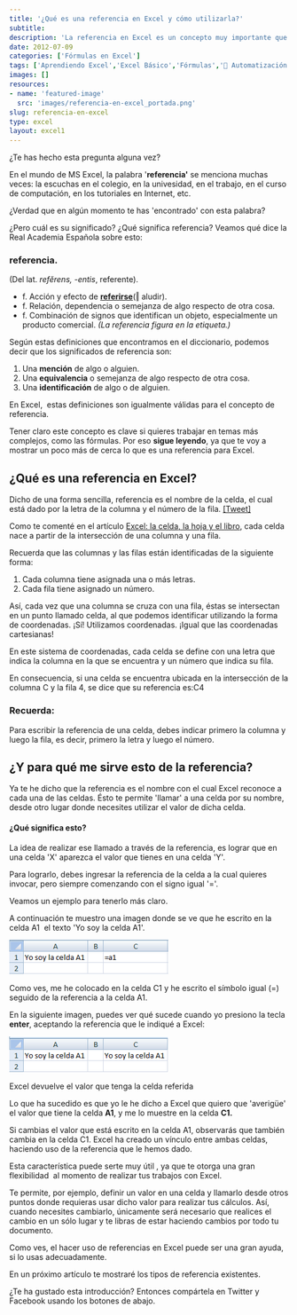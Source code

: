 ```yaml
---
title: '¿Qué es una referencia en Excel y cómo utilizarla?'
subtitle: 
description: 'La referencia en Excel es un concepto muy importante que tienes que comprender, antes de empezar con las fórmulas. ¿Te animas?'
date: 2012-07-09
categories: ['Fórmulas en Excel']
tags: ['Aprendiendo Excel','Excel Básico','Fórmulas','🤖 Automatización con Excel']
images: []
resources: 
- name: 'featured-image'
  src: 'images/referencia-en-excel_portada.png'
slug: referencia-en-excel
type: excel
layout: excel1
---
```


¿Te has hecho esta pregunta alguna vez?

En el mundo de MS Excel, la palabra '**referencia'** se menciona muchas veces: la escuchas en el colegio, en la univesidad, en el trabajo, en el curso de computación, en los tutoriales en Internet, etc.

¿Verdad que en algún momento te has 'encontrado' con esta palabra?

¿Pero cuál es su significado? ¿Qué significa referencia? Veamos qué dice la Real Academia Española sobre esto:

### referencia.

(Del lat. _refĕrens, -entis_, referente).

- f. Acción y efecto de [**referirse**](http://lema.rae.es/drae/srv/search?id=ZdXhBTxqGDXX2hkm7WSS#0_7)(‖ aludir).
- f. Relación, dependencia o semejanza de algo respecto de otra cosa.
- f. Combinación de signos que identifican un objeto, especialmente un producto comercial. _(La referencia figura en la etiqueta.)_

Según estas definiciones que encontramos en el diccionario, podemos decir que los significados de referencia son:

1. Una **mención** de algo o alguien.
2. Una **equivalencia** o semejanza de algo respecto de otra cosa.
3. Una **identificación** de algo o de alguien.

En Excel,  estas definiciones son igualmente válidas para el concepto de referencia.

Tener claro este concepto es clave si quieres trabajar en temas más complejos, como las fórmulas. Por eso **sigue leyendo**, ya que te voy a mostrar un poco más de cerca lo que es una referencia para Excel.

## ¿Qué es una referencia en Excel?

Dicho de una forma sencilla, referencia es el nombre de la celda, el cual está dado por la letra de la columna y el número de la fila. [\[Tweet\]](http://twitter.com/home?status=[..]+referencia+es+el+nombre+de+la+celda,+el+cual+está+dado+por+la+letra+de+la+columna+y+el+número+de+la+fila.+->+https://www.raymundoycaza.com/?p=329 "Envíar a Twitter")

Como te comenté en el artículo [Excel: la celda, la hoja y el libro](https://www.raymundoycaza.com/excel-basico/celda-hoja-libro.html "Excel: La celda, la hoja y el libro."), cada celda nace a partir de la intersección de una columna y una fila.

Recuerda que las columnas y las filas están identificadas de la siguiente forma:

1. Cada columna tiene asignada una o más letras.
2. Cada fila tiene asignado un número.

Así, cada vez que una columna se cruza con una fila, éstas se intersectan en un punto llamado celda, al que podemos identificar utilizando la forma de coordenadas. ¡Sí! Utilizamos coordenadas. ¡Igual que las coordenadas cartesianas!

En este sistema de coordenadas, cada celda se define con una letra que indica la columna en la que se encuentra y un número que indica su fila.

En consecuencia, si una celda se encuentra ubicada en la intersección de la columna C y la fila 4, se dice que su referencia es:C4

### Recuerda:

Para escribir la referencia de una celda, debes indicar primero la columna y luego la fila, es decir, primero la letra y luego el número.

## ¿Y para qué me sirve esto de la referencia?

Ya te he dicho que la referencia es el nombre con el cual Excel reconoce a cada una de las celdas. Ésto te permite 'llamar' a una celda por su nombre, desde otro lugar donde necesites utilizar el valor de dicha celda.

#### ¿Qué significa esto?

La idea de realizar ese llamado a través de la referencia, es lograr que en una celda 'X' aparezca el valor que tienes en una celda 'Y'.

Para lograrlo, debes ingresar la referencia de la celda a la cual quieres invocar, pero siempre comenzando con el signo igual '='.

Veamos un ejemplo para tenerlo más claro.

A continuación te muestro una imagen donde se ve que he escrito en la celda A1  el texto 'Yo soy la celda A1'.

![Ingresando una referencia](images/referencia-ejemplo11.png "Ingresando una referencia")

Como ves, me he colocado en la celda C1 y he escrito el símbolo igual (=) seguido de la referencia a la celda A1.

En la siguiente imagen, puedes ver qué sucede cuando yo presiono la tecla **enter**, aceptando la referencia que le indiqué a Excel:

![Nos devuelve el valor de la celda referida](images/referencia-ejemplo21.png "Nos devuelve el valor de la celda referida")

Excel devuelve el valor que tenga la celda referida

Lo que ha sucedido es que yo le he dicho a Excel que quiero que 'averigüe' el valor que tiene la celda **A1**, y me lo muestre en la celda **C1.**

Si cambias el valor que está escrito en la celda A1, observarás que también cambia en la celda C1. Excel ha creado un vínculo entre ambas celdas, haciendo uso de la referencia que le hemos dado.

Esta característica puede serte muy útil , ya que te otorga una gran flexibilidad  al momento de realizar tus trabajos con Excel.

Te permite, por ejemplo, definir un valor en una celda y llamarlo desde otros puntos donde requieras usar dicho valor para realizar tus cálculos. Así, cuando necesites cambiarlo, únicamente será necesario que realices el cambio en un sólo lugar y te libras de estar haciendo cambios por todo tu documento.

Como ves, el hacer uso de referencias en Excel puede ser una gran ayuda, si lo usas adecuadamente.

En un próximo artículo te mostraré los tipos de referencia existentes.

¿Te ha gustado esta introducción? Entonces compártela en Twitter y Facebook usando los botones de abajo.
